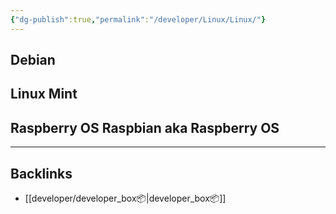 ```yaml
---
{"dg-publish":true,"permalink":"/developer/Linux/Linux/"}
---
```


## Debian

## Linux Mint

## Raspberry OS Raspbian aka Raspberry OS


---
## Backlinks
- [[developer/developer_box📦\|developer_box📦]]